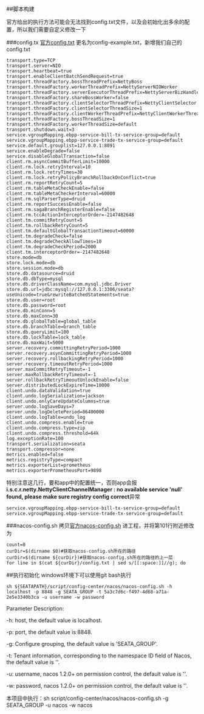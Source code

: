 ##脚本构建

官方给出的执行方法可能会无法找到config.txt文件，以及会初始化出多余的配置，所以我们需要自定义修改一下

###config.tx
[官方config.txt](https://github.com/seata/seata/blob/develop/script/config-center/config.txt) 更名为config-example.txt，新增我们自己的config.txt
```
transport.type=TCP
transport.server=NIO
transport.heartbeat=true
transport.enableClientBatchSendRequest=true
transport.threadFactory.bossThreadPrefix=NettyBoss
transport.threadFactory.workerThreadPrefix=NettyServerNIOWorker
transport.threadFactory.serverExecutorThreadPrefix=NettyServerBizHandler
transport.threadFactory.shareBossWorker=false
transport.threadFactory.clientSelectorThreadPrefix=NettyClientSelector
transport.threadFactory.clientSelectorThreadSize=1
transport.threadFactory.clientWorkerThreadPrefix=NettyClientWorkerThread
transport.threadFactory.bossThreadSize=1
transport.threadFactory.workerThreadSize=default
transport.shutdown.wait=3
service.vgroupMapping.ebpp-service-bill-tx-service-group=default
service.vgroupMapping.ebpp-service-trade-tx-service-group=default
service.default.grouplist=127.0.0.1:8091
service.enableDegrade=false
service.disableGlobalTransaction=false
client.rm.asyncCommitBufferLimit=10000
client.rm.lock.retryInterval=10
client.rm.lock.retryTimes=30
client.rm.lock.retryPolicyBranchRollbackOnConflict=true
client.rm.reportRetryCount=5
client.rm.tableMetaCheckEnable=false
client.rm.tableMetaCheckerInterval=60000
client.rm.sqlParserType=druid
client.rm.reportSuccessEnable=false
client.rm.sagaBranchRegisterEnable=false
client.rm.tccActionInterceptorOrder=-2147482648
client.tm.commitRetryCount=5
client.tm.rollbackRetryCount=5
client.tm.defaultGlobalTransactionTimeout=60000
client.tm.degradeCheck=false
client.tm.degradeCheckAllowTimes=10
client.tm.degradeCheckPeriod=2000
client.tm.interceptorOrder=-2147482648
store.mode=db
store.lock.mode=db
store.session.mode=db
store.db.datasource=druid
store.db.dbType=mysql
store.db.driverClassName=com.mysql.jdbc.Driver
store.db.url=jdbc:mysql://127.0.0.1:3306/seata?useUnicode=true&rewriteBatchedStatements=true
store.db.user=root
store.db.password=root
store.db.minConn=5
store.db.maxConn=30
store.db.globalTable=global_table
store.db.branchTable=branch_table
store.db.queryLimit=100
store.db.lockTable=lock_table
store.db.maxWait=5000
server.recovery.committingRetryPeriod=1000
server.recovery.asynCommittingRetryPeriod=1000
server.recovery.rollbackingRetryPeriod=1000
server.recovery.timeoutRetryPeriod=1000
server.maxCommitRetryTimeout=-1
server.maxRollbackRetryTimeout=-1
server.rollbackRetryTimeoutUnlockEnable=false
server.distributedLockExpireTime=10000
client.undo.dataValidation=true
client.undo.logSerialization=jackson
client.undo.onlyCareUpdateColumns=true
server.undo.logSaveDays=7
server.undo.logDeletePeriod=86400000
client.undo.logTable=undo_log
client.undo.compress.enable=true
client.undo.compress.type=zip
client.undo.compress.threshold=64k
log.exceptionRate=100
transport.serialization=seata
transport.compressor=none
metrics.enabled=false
metrics.registryType=compact
metrics.exporterList=prometheus
metrics.exporterPrometheusPort=9898
```
特别注意这几行，要和app中的配置统一，否则app会报**i.s.c.r.netty.NettyClientChannelManager  : no available service 'null' found, please make sure registry config correct**异常
```
service.vgroupMapping.ebpp-service-bill-tx-service-group=default
service.vgroupMapping.ebpp-service-trade-tx-service-group=default
```
###nacos-config.sh
拷贝[官方nacos-config.sh](https://github.com/seata/seata/blob/develop/script/config-center/nacos/nacos-config.sh) 进工程，并将第101行附近修改为
```shell
count=0
curDir=$(dirname $0)#获取nacos-config.sh所在的路径
curDir=$(dirname ${curDir})#获取nacos-config.sh所在的路径的上一层
for line in $(cat ${curDir}/config.txt | sed s/[[:space:]]//g); do
```

##执行初始化
windows环境下可以使用git bash执行
```shell
sh ${SEATAPATH}/script/config-center/nacos/nacos-config.sh -h localhost -p 8848 -g SEATA_GROUP -t 5a3c7d6c-f497-4d68-a71a-2e5e3340b3ca -u username -w password
```
Parameter Description:

-h: host, the default value is localhost.

-p: port, the default value is 8848.

-g: Configure grouping, the default value is 'SEATA_GROUP'.

-t: Tenant information, corresponding to the namespace ID field of Nacos, the default value is ''.

-u: username, nacos 1.2.0+ on permission control, the default value is ''.

-w: password, nacos 1.2.0+ on permission control, the default value is ''.

本项目中执行：sh script/config-center/nacos/nacos-config.sh -g SEATA_GROUP -u nacos -w nacos




